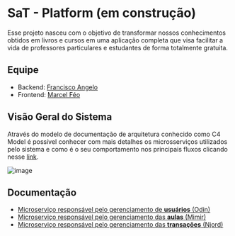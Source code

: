 # SaT - Platform (em construção)

Esse projeto nasceu com o objetivo de transformar nossos conhecimentos obtidos em livros e cursos em uma aplicação completa que visa facilitar a vida de professores particulares e estudantes de forma totalmente gratuita.

## Equipe
- Backend: [Francisco Angelo](https://github.com/franciscofeo)
- Frontend: [Marcel Féo](https://github.com/MarcelFeo)

## Visão Geral do Sistema

Através do modelo de documentação de arquitetura conhecido como C4 Model é possível conhecer com mais detalhes os microsserviços utilizados pelo sistema e como é o seu comportamento nos principais fluxos clicando nesse [link](https://s.icepanel.io/oP9fNKVVH1).

![image](https://user-images.githubusercontent.com/64324517/187036497-4fe90423-a12f-4411-be2c-4ab926603ed3.png)

## Documentação

- [Microserviço responsável pelo gerenciamento de **usuários** (Odin)](https://foolish-vampirebat-20.redoc.ly/)
- [Microserviço responsável pelo gerenciamento das **aulas** (Mimir)](https://bitter-octopus-71.redoc.ly/)
- [Microserviço responsável pelo gerenciamento das **transações** (Njord)](https://hot-bobcat-13.redoc.ly/)
<!--

**Here are some ideas to get you started:**

🙋‍♀️ A short introduction - what is your organization all about?
🌈 Contribution guidelines - how can the community get involved?
👩‍💻 Useful resources - where can the community find your docs? Is there anything else the community should know?
🍿 Fun facts - what does your team eat for breakfast?
🧙 Remember, you can do mighty things with the power of [Markdown](https://docs.github.com/github/writing-on-github/getting-started-with-writing-and-formatting-on-github/basic-writing-and-formatting-syntax)
-->
